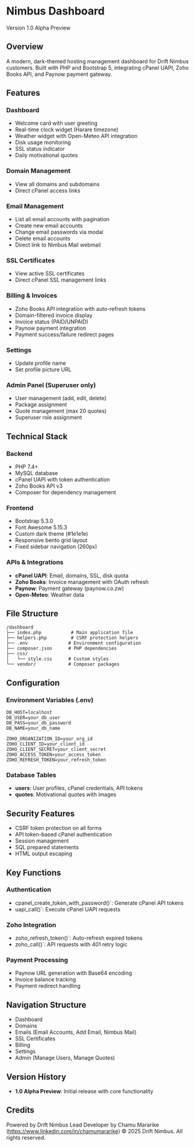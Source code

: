 # Nimbus Dashboard
Version 1.0 Alpha Preview

## Overview
A modern, dark-themed hosting management dashboard for Drift Nimbus customers. Built with PHP and Bootstrap 5, integrating cPanel UAPI, Zoho Books API, and Paynow payment gateway.

## Features

### Dashboard
- Welcome card with user greeting
- Real-time clock widget (Harare timezone)
- Weather widget with Open-Meteo API integration
- Disk usage monitoring
- SSL status indicator
- Daily motivational quotes

### Domain Management
- View all domains and subdomains
- Direct cPanel access links

### Email Management
- List all email accounts with pagination
- Create new email accounts
- Change email passwords via modal
- Delete email accounts
- Direct link to Nimbus Mail webmail

### SSL Certificates
- View active SSL certificates
- Direct cPanel SSL management links

### Billing & Invoices
- Zoho Books API integration with auto-refresh tokens
- Domain-filtered invoice display
- Invoice status (PAID/UNPAID)
- Paynow payment integration
- Payment success/failure redirect pages

### Settings
- Update profile name
- Set profile picture URL

### Admin Panel (Superuser only)
- User management (add, edit, delete)
- Package assignment
- Quote management (max 20 quotes)
- Superuser role assignment

## Technical Stack

### Backend
- PHP 7.4+
- MySQL database
- cPanel UAPI with token authentication
- Zoho Books API v3
- Composer for dependency management

### Frontend
- Bootstrap 5.3.0
- Font Awesome 5.15.3
- Custom dark theme (#1e1e1e)
- Responsive bento grid layout
- Fixed sidebar navigation (260px)

### APIs & Integrations
- **cPanel UAPI**: Email, domains, SSL, disk quota
- **Zoho Books**: Invoice management with OAuth refresh
- **Paynow**: Payment gateway (paynow.co.zw)
- **Open-Meteo**: Weather data

## File Structure
```
/dashboard
├── index.php           # Main application file
├── helpers.php         # CSRF protection helpers
├── .env               # Environment configuration
├── composer.json      # PHP dependencies
├── css/
│   └── style.css      # Custom styles
└── vendor/            # Composer packages
```

## Configuration

### Environment Variables (.env)
```
DB_HOST=localhost
DB_USER=your_db_user
DB_PASS=your_db_password
DB_NAME=your_db_name

ZOHO_ORGANIZATION_ID=your_org_id
ZOHO_CLIENT_ID=your_client_id
ZOHO_CLIENT_SECRET=your_client_secret
ZOHO_ACCESS_TOKEN=your_access_token
ZOHO_REFRESH_TOKEN=your_refresh_token
```

### Database Tables
- **users**: User profiles, cPanel credentials, API tokens
- **quotes**: Motivational quotes with images

## Security Features
- CSRF token protection on all forms
- API token-based cPanel authentication
- Session management
- SQL prepared statements
- HTML output escaping

## Key Functions

### Authentication
- cpanel_create_token_with_password()`: Generate cPanel API tokens
- uapi_call()`: Execute cPanel UAPI requests

### Zoho Integration
- zoho_refresh_token()`: Auto-refresh expired tokens
- zoho_call()`: API requests with 401 retry logic

### Payment Processing
- Paynow URL generation with Base64 encoding
- Invoice balance tracking
- Payment redirect handling

## Navigation Structure
- Dashboard
- Domains
- Emails (Email Accounts, Add Email, Nimbus Mail)
- SSL Certificates
- Billing
- Settings
- Admin (Manage Users, Manage Quotes)

## Version History
- **1.0 Alpha Preview**: Initial release with core functionality

## Credits
Powered by Drift Nimbus
Lead Developer by Chamu Mararike (https://www.linkedin.com/in/chamumararike)
© 2025 Drift Nimbus. All rights reserved.
